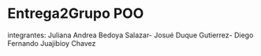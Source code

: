 # Entrega2Grupo POO

integrantes: Juliana Andrea Bedoya Salazar-
Josué Duque Gutierrez-
Diego Fernando Juajibioy Chavez
